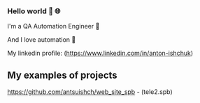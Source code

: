 ### Hello world 👋 :globe_with_meridians:


I'm a QA Automation Engineer :robot:

And I love automation :sparkling_heart:

My linkedin profile: (https://www.linkedin.com/in/anton-ishchuk)

## My examples of projects
https://github.com/antsuishch/web_site_spb - (tele2.spb)

